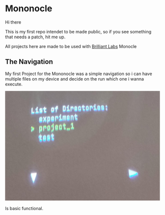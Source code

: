 # Mononocle
 Hi there

 This is my first repo intendet to be made public, so if you see something that needs a patch, hit me up.

 All projects here are made to be used with [Brilliant Labs](https://brilliant.xyz) Monocle

 ## The Navigation
 My first Project for the Mononocle was a simple navigation so i can have multiple files on my device and decide on the run which one i wanna execute.

![Image of the menu ui](https://github.com/Slender4fun/Mononocle/blob/main/Media/readme/MenuUi.jpeg)
 
 Is basic functional. 
